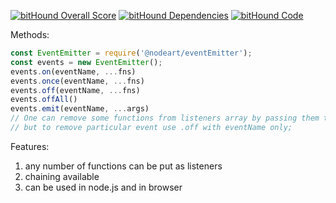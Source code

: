 [![bitHound Overall Score](https://www.bithound.io/github/NodeArt/EventEmitter/badges/score.svg)](https://www.bithound.io/github/NodeArt/EventEmitter)
[![bitHound Dependencies](https://www.bithound.io/github/NodeArt/EventEmitter/badges/dependencies.svg)](https://www.bithound.io/github/NodeArt/EventEmitter/master/dependencies/npm)
[![bitHound Code](https://www.bithound.io/github/NodeArt/EventEmitter/badges/code.svg)](https://www.bithound.io/github/NodeArt/EventEmitter)

Methods:
```javascript
const EventEmitter = require('@nodeart/eventEmitter');
const events = new EventEmitter();
events.on(eventName, ...fns)
events.once(eventName, ...fns)
events.off(eventName, ...fns) 
events.offAll()
events.emit(eventName, ...args)
// One can remove some functions from listeners array by passing them to .off method,
// but to remove particular event use .off with eventName only;
```
Features:
1) any number of functions can be put as listeners
2) chaining available
3) can be used in node.js and in browser 
  
